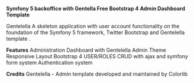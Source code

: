 **Symfony 5 backoffice with Gentella Free Bootstrap 4 Admin Dashboard Template**

Gentelella A skeleton application with user account functionality on the foundation of the Symfony 5 framework, Twitter Bootstrap and Gentelella template .

**Features**
Administration Dashboard with Gentelella Admin Theme
Responsive Layout
Bootstrap 4 
USER/ROLES CRUD with ajax and symfony form system 
Authentication system

**Credits**
Gentelella - Admin template developed and maintained by Colorlib

